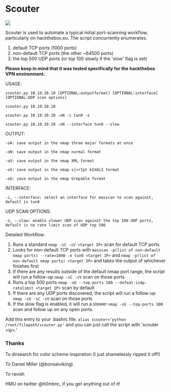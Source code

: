 # Scouter

![](/Scouter/images/vegeta.gif)

Scouter is used to automate a typical initial port-scanning workflow, particularly on hackthebox.eu. The script concurrently enumerates:
1. default TCP ports (1000 ports)
2. non-default TCP ports (the other ~64500 ports)
3. the top 500 UDP ports (or top 100 slowly if the 'slow' flag is set) 



**Please keep in mind that it was tested specifically for the hackthebox VPN environment.**

USAGE: 

`scouter.py 10.10.10.10 [OPTIONAL:outputformat] [OPTIONAL:interface] [OPTIONAL:UDP scan options]`

`scouter.py 10.10.10.10`

`scouter.py 10.10.10.10 -oN -i tun0 -s`

`scouter.py 10.10.10.10 -oN --interface tun0 --slow`

OUTPUT:

`-oA: save output in the nmap three major formats at once`

`-oN: save output in the nmap normal format`

`-oX: save output in the nmap XML format`

`-oS: save output in the nmap s|<rIpt kIddi3 format`

`-oG: save output in the nmap Grepable format`

INTERFACE:

`-i, --interface: select an interface for masscan to scan against, default is tun0`

UDP SCAN OPTIONS:

`-s, --slow: enable slower UDP scan against the top 100 UDP ports, default is no rate limit scan of UDP top 500`

Detailed Workflow:
1. Runs a standard `nmap -sC -sV <target IP>` scan for default TCP ports
2. Looks for non-default TCP ports with `masscan -p(list of non-default nmap ports) --rate=1000 -e tun0 <target IP>` and `nmap -p(list of non-default nmap ports) <target IP>` and takes the output of whichever finishes first
3. If there are any results outside of the default nmap port range, the script will run a follow-up `nmap -sC -sV` scan on those ports
4. Runs a top 500 ports `nmap -sU --top-ports 500 --defeat-icmp-ratelimit <target IP>` scan by default
5. If there are any UDP ports discovered, the script will run a follow-up `nmap -sU -sC -sV` scan on those ports
6. If the slow flag is enabled, it will run a slower `nmap -sU --top-ports 100` scan and follow up on any open ports. 

Add this entry to your .bashrc file: `alias scouter='python /root/filepath/scouter.py'` and you can just call the script with 'scouter <i<ip>p>.'

### Thanks 
To dirsearch for color scheme inspiration (I just shamelessly ripped it off!) 

To Daniel Miller (@bonsaiviking)

To ravish

HMU on twitter @h0mbre_ if you get anything out of it! 




